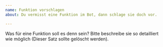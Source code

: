 ```yaml
---
name: Funktion vorschlagen
about: Du vermisst eine Funktion im Bot, dann schlage sie doch vor.

---
```


Was für eine Funktion soll es denn sein? Bitte beschreibe sie so detailliert wie möglich (Dieser Satz sollte gelöscht werden).
